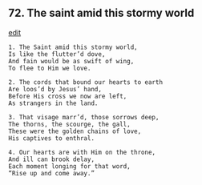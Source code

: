 
## 72.  The saint amid this stormy world
[edit](https://docs.google.com/document/d/146RwfbYFsB_sSb77%2DNB6S7sqt9EVRR9h/edit?mode=html)



    1. The Saint amid this stormy world,
    Is like the flutter’d dove,
    And fain would be as swift of wing,
    To flee to Him we love.

    2. The cords that bound our hearts to earth
    Are loos’d by Jesus’ hand,
    Before His cross we now are left,
    As strangers in the land.

    3. That visage marr’d, those sorrows deep,
    The thorns, the scourge, the gall, 
    These were the golden chains of love, 
    His captives to enthral.

    4. Our hearts are with Him on the throne,
    And ill can brook delay,
    Each moment longing for that word,
    “Rise up and come away.”
